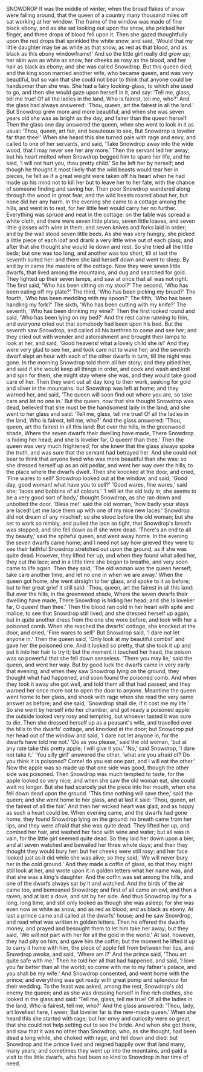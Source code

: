 SNOWDROP
It
was
the
middle
of
winter,
when
the
broad
flakes
of
snow
were
falling
around,
that
the
queen
of
a
country
many
thousand
miles
off
sat
working
at
her
window.
The
frame
of
the
window
was
made
of
fine
black
ebony,
and
as
she
sat
looking
out
upon
the
snow,
she
pricked
her
finger,
and
three
drops
of
blood
fell
upon
it.
Then
she
gazed
thoughtfully
upon
the
red
drops
that
sprinkled
the
white
snow,
and
said,
'Would
that
my
little
daughter
may
be
as
white
as
that
snow,
as
red
as
that
blood,
and
as
black
as
this
ebony
windowframe!'
And
so
the
little
girl
really
did
grow
up;
her
skin
was
as
white
as
snow,
her
cheeks
as
rosy
as
the
blood,
and
her
hair
as
black
as
ebony;
and
she
was
called
Snowdrop.
But
this
queen
died;
and
the
king
soon
married
another
wife,
who
became
queen,
and
was
very
beautiful,
but
so
vain
that
she
could
not
bear
to
think
that
anyone
could
be
handsomer
than
she
was.
She
had
a
fairy
looking-glass,
to
which
she
used
to
go,
and
then
she
would
gaze
upon
herself
in
it,
and
say:
'Tell
me,
glass,
tell
me
true!
Of
all
the
ladies
in
the
land,
Who
is
fairest,
tell
me,
who?'
And
the
glass
had
always
answered:
'Thou,
queen,
art
the
fairest
in
all
the
land.'
But
Snowdrop
grew
more
and
more
beautiful;
and
when
she
was
seven
years
old
she
was
as
bright
as
the
day,
and
fairer
than
the
queen
herself.
Then
the
glass
one
day
answered
the
queen,
when
she
went
to
look
in
it
as
usual:
'Thou,
queen,
art
fair,
and
beauteous
to
see,
But
Snowdrop
is
lovelier
far
than
thee!'
When
she
heard
this
she
turned
pale
with
rage
and
envy,
and
called
to
one
of
her
servants,
and
said,
'Take
Snowdrop
away
into
the
wide
wood,
that
I
may
never
see
her
any
more.'
Then
the
servant
led
her
away;
but
his
heart
melted
when
Snowdrop
begged
him
to
spare
her
life,
and
he
said,
'I
will
not
hurt
you,
thou
pretty
child.'
So
he
left
her
by
herself;
and
though
he
thought
it
most
likely
that
the
wild
beasts
would
tear
her
in
pieces,
he
felt
as
if
a
great
weight
were
taken
off
his
heart
when
he
had
made
up
his
mind
not
to
kill
her
but
to
leave
her
to
her
fate,
with
the
chance
of
someone
finding
and
saving
her.
Then
poor
Snowdrop
wandered
along
through
the
wood
in
great
fear;
and
the
wild
beasts
roared
about
her,
but
none
did
her
any
harm.
In
the
evening
she
came
to
a
cottage
among
the
hills,
and
went
in
to
rest,
for
her
little
feet
would
carry
her
no
further.
Everything
was
spruce
and
neat
in
the
cottage:
on
the
table
was
spread
a
white
cloth,
and
there
were
seven
little
plates,
seven
little
loaves,
and
seven
little
glasses
with
wine
in
them;
and
seven
knives
and
forks
laid
in
order;
and
by
the
wall
stood
seven
little
beds.
As
she
was
very
hungry,
she
picked
a
little
piece
of
each
loaf
and
drank
a
very
little
wine
out
of
each
glass;
and
after
that
she
thought
she
would
lie
down
and
rest.
So
she
tried
all
the
little
beds;
but
one
was
too
long,
and
another
was
too
short,
till
at
last
the
seventh
suited
her:
and
there
she
laid
herself
down
and
went
to
sleep.
By
and
by
in
came
the
masters
of
the
cottage.
Now
they
were
seven
little
dwarfs,
that
lived
among
the
mountains,
and
dug
and
searched
for
gold.
They
lighted
up
their
seven
lamps,
and
saw
at
once
that
all
was
not
right.
The
first
said,
'Who
has
been
sitting
on
my
stool?'
The
second,
'Who
has
been
eating
off
my
plate?'
The
third,
'Who
has
been
picking
my
bread?'
The
fourth,
'Who
has
been
meddling
with
my
spoon?'
The
fifth,
'Who
has
been
handling
my
fork?'
The
sixth,
'Who
has
been
cutting
with
my
knife?'
The
seventh,
'Who
has
been
drinking
my
wine?'
Then
the
first
looked
round
and
said,
'Who
has
been
lying
on
my
bed?'
And
the
rest
came
running
to
him,
and
everyone
cried
out
that
somebody
had
been
upon
his
bed.
But
the
seventh
saw
Snowdrop,
and
called
all
his
brethren
to
come
and
see
her;
and
they
cried
out
with
wonder
and
astonishment
and
brought
their
lamps
to
look
at
her,
and
said,
'Good
heavens!
what
a
lovely
child
she
is!'
And
they
were
very
glad
to
see
her,
and
took
care
not
to
wake
her;
and
the
seventh
dwarf
slept
an
hour
with
each
of
the
other
dwarfs
in
turn,
till
the
night
was
gone.
In
the
morning
Snowdrop
told
them
all
her
story;
and
they
pitied
her,
and
said
if
she
would
keep
all
things
in
order,
and
cook
and
wash
and
knit
and
spin
for
them,
she
might
stay
where
she
was,
and
they
would
take
good
care
of
her.
Then
they
went
out
all
day
long
to
their
work,
seeking
for
gold
and
silver
in
the
mountains:
but
Snowdrop
was
left
at
home;
and
they
warned
her,
and
said,
'The
queen
will
soon
find
out
where
you
are,
so
take
care
and
let
no
one
in.'
But
the
queen,
now
that
she
thought
Snowdrop
was
dead,
believed
that
she
must
be
the
handsomest
lady
in
the
land;
and
she
went
to
her
glass
and
said:
'Tell
me,
glass,
tell
me
true!
Of
all
the
ladies
in
the
land,
Who
is
fairest,
tell
me,
who?'
And
the
glass
answered:
'Thou,
queen,
art
the
fairest
in
all
this
land:
But
over
the
hills,
in
the
greenwood
shade,
Where
the
seven
dwarfs
their
dwelling
have
made,
There
Snowdrop
is
hiding
her
head;
and
she
Is
lovelier
far,
O
queen!
than
thee.'
Then
the
queen
was
very
much
frightened;
for
she
knew
that
the
glass
always
spoke
the
truth,
and
was
sure
that
the
servant
had
betrayed
her.
And
she
could
not
bear
to
think
that
anyone
lived
who
was
more
beautiful
than
she
was;
so
she
dressed
herself
up
as
an
old
pedlar,
and
went
her
way
over
the
hills,
to
the
place
where
the
dwarfs
dwelt.
Then
she
knocked
at
the
door,
and
cried,
'Fine
wares
to
sell!'
Snowdrop
looked
out
at
the
window,
and
said,
'Good
day,
good
woman!
what
have
you
to
sell?'
'Good
wares,
fine
wares,'
said
she;
'laces
and
bobbins
of
all
colours.'
'I
will
let
the
old
lady
in;
she
seems
to
be
a
very
good
sort
of
body,'
thought
Snowdrop,
as
she
ran
down
and
unbolted
the
door.
'Bless
me!'
said
the
old
woman,
'how
badly
your
stays
are
laced!
Let
me
lace
them
up
with
one
of
my
nice
new
laces.'
Snowdrop
did
not
dream
of
any
mischief;
so
she
stood
before
the
old
woman;
but
she
set
to
work
so
nimbly,
and
pulled
the
lace
so
tight,
that
Snowdrop's
breath
was
stopped,
and
she
fell
down
as
if
she
were
dead.
'There's
an
end
to
all
thy
beauty,'
said
the
spiteful
queen,
and
went
away
home.
In
the
evening
the
seven
dwarfs
came
home;
and
I
need
not
say
how
grieved
they
were
to
see
their
faithful
Snowdrop
stretched
out
upon
the
ground,
as
if
she
was
quite
dead.
However,
they
lifted
her
up,
and
when
they
found
what
ailed
her,
they
cut
the
lace;
and
in
a
little
time
she
began
to
breathe,
and
very
soon
came
to
life
again.
Then
they
said,
'The
old
woman
was
the
queen
herself;
take
care
another
time,
and
let
no
one
in
when
we
are
away.'
When
the
queen
got
home,
she
went
straight
to
her
glass,
and
spoke
to
it
as
before;
but
to
her
great
grief
it
still
said:
'Thou,
queen,
art
the
fairest
in
all
this
land:
But
over
the
hills,
in
the
greenwood
shade,
Where
the
seven
dwarfs
their
dwelling
have
made,
There
Snowdrop
is
hiding
her
head;
and
she
Is
lovelier
far,
O
queen!
than
thee.'
Then
the
blood
ran
cold
in
her
heart
with
spite
and
malice,
to
see
that
Snowdrop
still
lived;
and
she
dressed
herself
up
again,
but
in
quite
another
dress
from
the
one
she
wore
before,
and
took
with
her
a
poisoned
comb.
When
she
reached
the
dwarfs'
cottage,
she
knocked
at
the
door,
and
cried,
'Fine
wares
to
sell!'
But
Snowdrop
said,
'I
dare
not
let
anyone
in.'
Then
the
queen
said,
'Only
look
at
my
beautiful
combs!'
and
gave
her
the
poisoned
one.
And
it
looked
so
pretty,
that
she
took
it
up
and
put
it
into
her
hair
to
try
it;
but
the
moment
it
touched
her
head,
the
poison
was
so
powerful
that
she
fell
down
senseless.
'There
you
may
lie,'
said
the
queen,
and
went
her
way.
But
by
good
luck
the
dwarfs
came
in
very
early
that
evening;
and
when
they
saw
Snowdrop
lying
on
the
ground,
they
thought
what
had
happened,
and
soon
found
the
poisoned
comb.
And
when
they
took
it
away
she
got
well,
and
told
them
all
that
had
passed;
and
they
warned
her
once
more
not
to
open
the
door
to
anyone.
Meantime
the
queen
went
home
to
her
glass,
and
shook
with
rage
when
she
read
the
very
same
answer
as
before;
and
she
said,
'Snowdrop
shall
die,
if
it
cost
me
my
life.'
So
she
went
by
herself
into
her
chamber,
and
got
ready
a
poisoned
apple:
the
outside
looked
very
rosy
and
tempting,
but
whoever
tasted
it
was
sure
to
die.
Then
she
dressed
herself
up
as
a
peasant's
wife,
and
travelled
over
the
hills
to
the
dwarfs'
cottage,
and
knocked
at
the
door;
but
Snowdrop
put
her
head
out
of
the
window
and
said,
'I
dare
not
let
anyone
in,
for
the
dwarfs
have
told
me
not.'
'Do
as
you
please,'
said
the
old
woman,
'but
at
any
rate
take
this
pretty
apple;
I
will
give
it
you.'
'No,'
said
Snowdrop,
'I
dare
not
take
it.'
'You
silly
girl!'
answered
the
other,
'what
are
you
afraid
of?
Do
you
think
it
is
poisoned?
Come!
do
you
eat
one
part,
and
I
will
eat
the
other.'
Now
the
apple
was
so
made
up
that
one
side
was
good,
though
the
other
side
was
poisoned.
Then
Snowdrop
was
much
tempted
to
taste,
for
the
apple
looked
so
very
nice;
and
when
she
saw
the
old
woman
eat,
she
could
wait
no
longer.
But
she
had
scarcely
put
the
piece
into
her
mouth,
when
she
fell
down
dead
upon
the
ground.
'This
time
nothing
will
save
thee,'
said
the
queen;
and
she
went
home
to
her
glass,
and
at
last
it
said:
'Thou,
queen,
art
the
fairest
of
all
the
fair.'
And
then
her
wicked
heart
was
glad,
and
as
happy
as
such
a
heart
could
be.
When
evening
came,
and
the
dwarfs
had
gone
home,
they
found
Snowdrop
lying
on
the
ground:
no
breath
came
from
her
lips,
and
they
were
afraid
that
she
was
quite
dead.
They
lifted
her
up,
and
combed
her
hair,
and
washed
her
face
with
wine
and
water;
but
all
was
in
vain,
for
the
little
girl
seemed
quite
dead.
So
they
laid
her
down
upon
a
bier,
and
all
seven
watched
and
bewailed
her
three
whole
days;
and
then
they
thought
they
would
bury
her:
but
her
cheeks
were
still
rosy;
and
her
face
looked
just
as
it
did
while
she
was
alive;
so
they
said,
'We
will
never
bury
her
in
the
cold
ground.'
And
they
made
a
coffin
of
glass,
so
that
they
might
still
look
at
her,
and
wrote
upon
it
in
golden
letters
what
her
name
was,
and
that
she
was
a
king's
daughter.
And
the
coffin
was
set
among
the
hills,
and
one
of
the
dwarfs
always
sat
by
it
and
watched.
And
the
birds
of
the
air
came
too,
and
bemoaned
Snowdrop;
and
first
of
all
came
an
owl,
and
then
a
raven,
and
at
last
a
dove,
and
sat
by
her
side.
And
thus
Snowdrop
lay
for
a
long,
long
time,
and
still
only
looked
as
though
she
was
asleep;
for
she
was
even
now
as
white
as
snow,
and
as
red
as
blood,
and
as
black
as
ebony.
At
last
a
prince
came
and
called
at
the
dwarfs'
house;
and
he
saw
Snowdrop,
and
read
what
was
written
in
golden
letters.
Then
he
offered
the
dwarfs
money,
and
prayed
and
besought
them
to
let
him
take
her
away;
but
they
said,
'We
will
not
part
with
her
for
all
the
gold
in
the
world.'
At
last,
however,
they
had
pity
on
him,
and
gave
him
the
coffin;
but
the
moment
he
lifted
it
up
to
carry
it
home
with
him,
the
piece
of
apple
fell
from
between
her
lips,
and
Snowdrop
awoke,
and
said,
'Where
am
I?'
And
the
prince
said,
'Thou
art
quite
safe
with
me.'
Then
he
told
her
all
that
had
happened,
and
said,
'I
love
you
far
better
than
all
the
world;
so
come
with
me
to
my
father's
palace,
and
you
shall
be
my
wife.'
And
Snowdrop
consented,
and
went
home
with
the
prince;
and
everything
was
got
ready
with
great
pomp
and
splendour
for
their
wedding.
To
the
feast
was
asked,
among
the
rest,
Snowdrop's
old
enemy
the
queen;
and
as
she
was
dressing
herself
in
fine
rich
clothes,
she
looked
in
the
glass
and
said:
'Tell
me,
glass,
tell
me
true!
Of
all
the
ladies
in
the
land,
Who
is
fairest,
tell
me,
who?'
And
the
glass
answered:
'Thou,
lady,
art
loveliest
here,
I
ween;
But
lovelier
far
is
the
new-made
queen.'
When
she
heard
this
she
started
with
rage;
but
her
envy
and
curiosity
were
so
great,
that
she
could
not
help
setting
out
to
see
the
bride.
And
when
she
got
there,
and
saw
that
it
was
no
other
than
Snowdrop,
who,
as
she
thought,
had
been
dead
a
long
while,
she
choked
with
rage,
and
fell
down
and
died:
but
Snowdrop
and
the
prince
lived
and
reigned
happily
over
that
land
many,
many
years;
and
sometimes
they
went
up
into
the
mountains,
and
paid
a
visit
to
the
little
dwarfs,
who
had
been
so
kind
to
Snowdrop
in
her
time
of
need.
